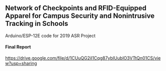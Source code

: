 ## Network of Checkpoints and RFID-Equipped Apparel for Campus Security and Nonintrusive Tracking in Schools

Arduino/ESP-12E code for 2019 ASR Project

#### Final Report
https://drive.google.com/file/d/1CUuQG2iI1Cqg87ybIUublO3VTtQn01CS/view?usp=sharing
